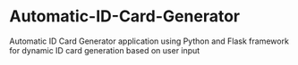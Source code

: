 # Automatic-ID-Card-Generator
Automatic ID Card Generator application using Python and Flask framework for dynamic ID card generation based on user input
